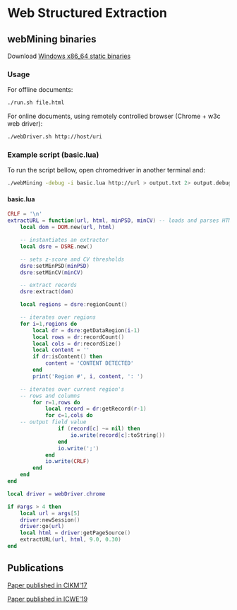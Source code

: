 # Web Structured Extraction

## webMining binaries

Download [Windows x86_64 static binaries](https://drive.google.com/file/d/1ponUQXFyFTiuQ05dqfWPlIW0JtAl06va/view?usp=sharing)

### Usage

For offline documents:
```bash
./run.sh file.html
```

For online documents, using remotely controlled browser (Chrome + w3c web driver):
```bash
./webDriver.sh http://host/uri
```

### Example script (basic.lua)

To run the script bellow, open chromedriver in another terminal and:
```bash
./webMining -debug -i basic.lua http://url > output.txt 2> output.debug.txt
```

#### basic.lua
```lua
CRLF = '\n'
extractURL = function(url, html, minPSD, minCV) -- loads and parses HTML into a DOM tree 
	local dom = DOM.new(url, html)

	-- instantiates an extractor
	local dsre = DSRE.new() 

	-- sets z-score and CV thresholds
	dsre:setMinPSD(minPSD)
	dsre:setMinCV(minCV)

	-- extract records
	dsre:extract(dom)

	local regions = dsre:regionCount()

	-- iterates over regions
	for i=1,regions do
		local dr = dsre:getDataRegion(i-1)
		local rows = dr:recordCount()
		local cols = dr:recordSize()
		local content = ''
		if dr:isContent() then
			content = 'CONTENT DETECTED'
		end
		print('Region #', i, content, ': ')

	-- iterates over current region's
	-- rows and columns
		for r=1,rows do  
			local record = dr:getRecord(r-1)
			for c=1,cols do
	-- output field value
				if (record[c] ~= nil) then
					io.write(record[c]:toString())
				end
				io.write(';')
			end
			io.write(CRLF)
		end
	end
end

local driver = webDriver.chrome

if #args > 4 then
	local url = args[5]
	driver:newSession()
	driver:go(url)
	local html = driver:getPageSource()
	extractURL(url, html, 9.0, 0.30)
end
```

## Publications
[Paper published in CIKM'17]( https://www.researchgate.net/profile/Roberto_Velloso/publication/320882865_Extracting_Records_from_the_Web_Using_a_Signal_Processing_Approach/links/5a02ed2caca2720c3263ab7b/Extracting-Records-from-the-Web-Using-a-Signal-Processing-Approach.pdf)

[Paper published in ICWE'19](
https://www.researchgate.net/publication/332666543_Web_Page_Structured_Content_Detection_Using_Supervised_Machine_Learning)
